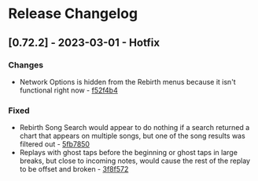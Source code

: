 # Release Changelog


## [0.72.2] - 2023-03-01 - Hotfix

### Changes
- Network Options is hidden from the Rebirth menus because it isn't functional right now - [f52f4b4](../../../commit/f52f4b4d34f2474da367a05636c8250855d6569b)

### Fixed
- Rebirth Song Search would appear to do nothing if a search returned a chart that appears on multiple songs, but one of the song results was filtered out - [5fb7850](../../../commit/5fb7850c0facc856a3e07687ddec2055aa31a47f)
- Replays with ghost taps before the beginning or ghost taps in large breaks, but close to incoming notes, would cause the rest of the replay to be offset and broken - [3f8f572](../../../commit/3f8f5728c82cd328ceec70b89dcee5e958fbf24a)